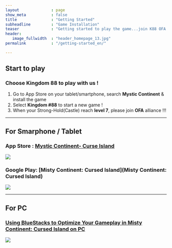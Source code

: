 ```yaml
---
layout              : page
show_meta           : false
title               : "Getting Started"
subheadline         : "Game Installation"
teaser              : "Getting started to play the game...join K88 OFA alliance!"
header:
   image_fullwidth  : "header_homepage_13.jpg"
permalink           : "/getting-started_en/"

---
```

## Start to play
### Choose Kingdom 88 to play with us !
1. Go to App Store on your tablet/smartphone, search **Mystic Continent** & install the game 
2. Select **Kingdom #88** to start a new game !
3. When your Strong-Hold(Castle) reach **level 7**, please join **OFA** alliance !!!
 
---
## For Smarphone / Tablet
### App Store : [Mystic Continent- Curse Island](https://apps.apple.com/us/app/misty-continent/id1633960431)
![](https://is4-ssl.mzstatic.com/image/thumb/Purple123/v4/60/40/99/60409913-cdd9-e6dc-77f5-17496b591d8b/AppIcon-0-0-1x_U007emarketing-0-0-0-7-0-0-sRGB-0-0-0-GLES2_U002c0-512MB-85-220-0-0.png/230x0w.webp)

### Google Play: [Misty Continent: Cursed Island](Misty Continent: Cursed Island)
![](https://play-lh.googleusercontent.com/r1z5HFO4W355Xi8f-gOabzXtTfX0ImzLgLoNOjiP9ZPWWzuL-vK-aoGtkSJQyyggeqsb=w240-h480-rw)

---
## For PC
### [Using BlueStacks to Optimize Your Gameplay in Misty Continent: Cursed Island on PC](https://www.bluestacks.com/blog/game-guides/misty-continent/mcci-features-guide-en.html)
![](https://cdn-www.bluestacks.com/bs-images/Misty-Continent-Cursed-Island_BlueStacks-Usage_EN_1.png)

